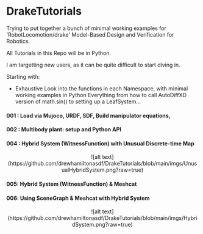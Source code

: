 # DrakeTutorials
Trying to put together a bunch of minimal working examples for 'RobotLocomotion/drake' Model-Based Design and Verification for Robotics.

All Tutorials in this Repo will be in Python.

I am targetting new users, as it can be quite difficult to start diving in.


Starting with:

- Exhaustive Look into the functions in each Namespace, with minimal working examples in Python
       Everything from how to call AutoDiffXD version of math.sin() to setting up a LeafSystem...

#### 001 : Load via Mujoco, URDF, SDF, Build manipulator equations,
         
#### 002  : Multibody plant: setup and Python API
        
#### 004 : Hybrid System (WitnessFunction) with Unusual Discrete-time Map
<p align="center">
![alt text](https://github.com/drewhamiltonasdf/DrakeTutorials/blob/main/imgs/UnusualHybridSystem.png?raw=true)
</p>

#### 005: Hybrid System (WitnessFunction) & Meshcat
#### 006: Using SceneGraph & Meshcat with Hybrid System
<p align="center">
![alt text](https://github.com/drewhamiltonasdf/DrakeTutorials/blob/main/imgs/HybridSystem.png?raw=true)
</p>
